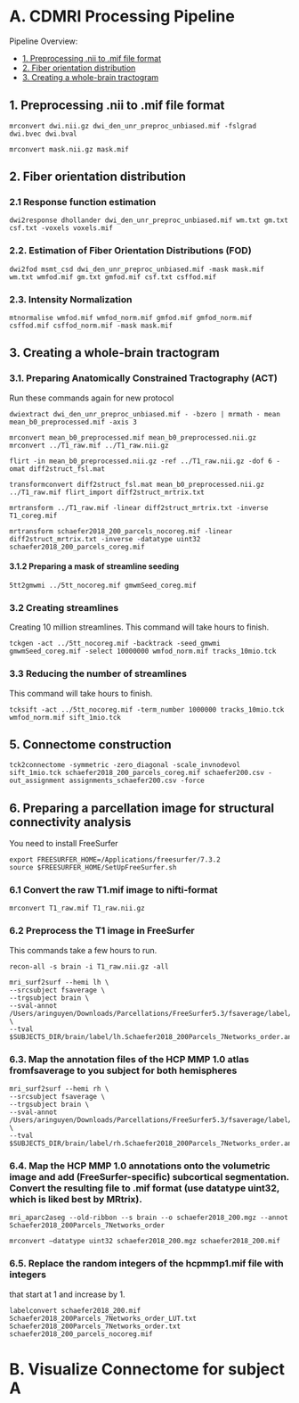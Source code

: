 # A. CDMRI Processing Pipeline

Pipeline Overview:

- [1. Preprocessing .nii to .mif file format](#1.-preprocessing-.nii-to-.mif-file-format)
- [2. Fiber orientation distribution](#2.-fiber-orientation-distribution)
- [3. Creating a whole-brain tractogram](#3.-creating-a-whole-brain-tractogram)

## 1. Preprocessing .nii to .mif file format 
```console
mrconvert dwi.nii.gz dwi_den_unr_preproc_unbiased.mif -fslgrad dwi.bvec dwi.bval
```

```console
mrconvert mask.nii.gz mask.mif 
```

## 2. Fiber orientation distribution

### 2.1 Response function estimation

```console
dwi2response dhollander dwi_den_unr_preproc_unbiased.mif wm.txt gm.txt csf.txt -voxels voxels.mif 
```

<a name='c2w2.'></a>
### 2.2. Estimation of Fiber Orientation Distributions (FOD)
```console
dwi2fod msmt_csd dwi_den_unr_preproc_unbiased.mif -mask mask.mif wm.txt wmfod.mif gm.txt gmfod.mif csf.txt csffod.mif 
```

### 2.3. Intensity Normalization
```console
mtnormalise wmfod.mif wmfod_norm.mif gmfod.mif gmfod_norm.mif csffod.mif csffod_norm.mif -mask mask.mif 
```

## 3. Creating a whole-brain tractogram

### 3.1. Preparing Anatomically Constrained Tractography (ACT)

Run these commands again for new protocol

```console
dwiextract dwi_den_unr_preproc_unbiased.mif - -bzero | mrmath - mean mean_b0_preprocessed.mif -axis 3 

mrconvert mean_b0_preprocessed.mif mean_b0_preprocessed.nii.gz 
mrconvert ../T1_raw.mif ../T1_raw.nii.gz 

flirt -in mean_b0_preprocessed.nii.gz -ref ../T1_raw.nii.gz -dof 6 -omat diff2struct_fsl.mat

transformconvert diff2struct_fsl.mat mean_b0_preprocessed.nii.gz ../T1_raw.mif flirt_import diff2struct_mrtrix.txt 

mrtransform ../T1_raw.mif -linear diff2struct_mrtrix.txt -inverse T1_coreg.mif 

mrtransform schaefer2018_200_parcels_nocoreg.mif -linear diff2struct_mrtrix.txt -inverse -datatype uint32 schaefer2018_200_parcels_coreg.mif 
```

#### 3.1.2 Preparing a mask of streamline seeding
```console
5tt2gmwmi ../5tt_nocoreg.mif gmwmSeed_coreg.mif 
```

### 3.2 Creating streamlines


Creating 10 million streamlines. This command will take hours to finish.

```console
tckgen -act ../5tt_nocoreg.mif -backtrack -seed_gmwmi gmwmSeed_coreg.mif -select 10000000 wmfod_norm.mif tracks_10mio.tck 
```


### 3.3 Reducing the number of streamlines
This command will take hours to finish.
```console
tcksift -act ../5tt_nocoreg.mif -term_number 1000000 tracks_10mio.tck wmfod_norm.mif sift_1mio.tck 
```

## 5. Connectome construction

```console
tck2connectome -symmetric -zero_diagonal -scale_invnodevol sift_1mio.tck schaefer2018_200_parcels_coreg.mif schaefer200.csv -out_assignment assignments_schaefer200.csv -force
```

## 6. Preparing a parcellation image for structural connectivity analysis

You need to install FreeSurfer

```console
export FREESURFER_HOME=/Applications/freesurfer/7.3.2
source $FREESURFER_HOME/SetUpFreeSurfer.sh
```

### 6.1 Convert the raw T1.mif image to nifti-format
```console
mrconvert T1_raw.mif T1_raw.nii.gz
```

### 6.2 Preprocess the T1 image in FreeSurfer
This commands take a few hours to run.
```console
recon-all -s brain -i T1_raw.nii.gz -all
```

```console
mri_surf2surf --hemi lh \                
--srcsubject fsaverage \
--trgsubject brain \
--sval-annot /Users/aringuyen/Downloads/Parcellations/FreeSurfer5.3/fsaverage/label/lh.Schaefer2018_200Parcels_7Networks_order.annot \
--tval $SUBJECTS_DIR/brain/label/lh.Schaefer2018_200Parcels_7Networks_order.annot
```

### 6.3. Map the annotation files of the HCP MMP 1.0 atlas fromfsaverage to you subject for both hemispheres

```console
mri_surf2surf --hemi rh \                
--srcsubject fsaverage \
--trgsubject brain \
--sval-annot /Users/aringuyen/Downloads/Parcellations/FreeSurfer5.3/fsaverage/label/rh.Schaefer2018_200Parcels_7Networks_order.annot \
--tval $SUBJECTS_DIR/brain/label/rh.Schaefer2018_200Parcels_7Networks_order.annot
```

### 6.4. Map the HCP MMP 1.0 annotations onto the volumetric image and add (FreeSurfer-specific) subcortical segmentation. Convert the resulting file to .mif format (use datatype uint32, which is liked best by MRtrix).

```console
mri_aparc2aseg --old-ribbon --s brain --o schaefer2018_200.mgz --annot Schaefer2018_200Parcels_7Networks_order

mrconvert –datatype uint32 schaefer2018_200.mgz schaefer2018_200.mif
```

### 6.5. Replace the random integers of the hcpmmp1.mif file with integers
that start at 1 and increase by 1.

```console
labelconvert schaefer2018_200.mif Schaefer2018_200Parcels_7Networks_order_LUT.txt Schaefer2018_200Parcels_7Networks_order.txt schaefer2018_200_parcels_nocoreg.mif
```

# B. Visualize Connectome for subject A 
